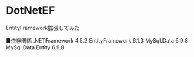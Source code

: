 # DotNetEF
EntityFramework拡張してみた

■依存関係
.NETFramework 4.5.2
EntityFramework 6.1.3
MySql.Data 6.9.8
MySql.Data.Entity 6.9.8
